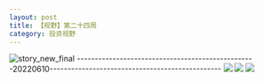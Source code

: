 ```yaml
---
layout: post
title: 【视野】第二十四周
category: 投资视野
---
```

![story_new_final](http://rbwl8nwm4.hd-bkt.clouddn.com/img/story_new_final_0322.png)
--------------------------------------------------20220610------------------------------------------------
![](http://rc5p5sl4z.hd-bkt.clouddn.com/img/factors-220610-1.jpg)
![](http://rc5p5sl4z.hd-bkt.clouddn.com/img/factors-220610-2.jpg)
![](http://rc5p5sl4z.hd-bkt.clouddn.com/img/factors-220610-3.jpg)
  




